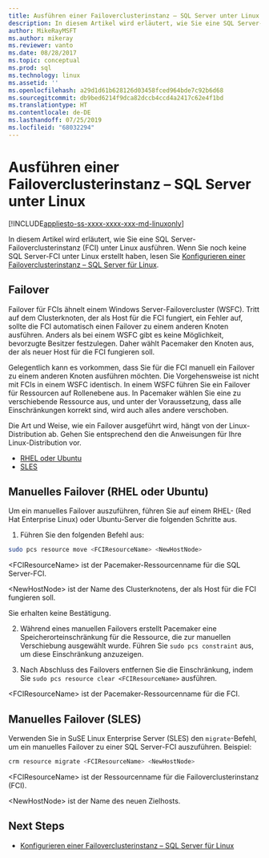 ```yaml
---
title: Ausführen einer Failoverclusterinstanz – SQL Server unter Linux
description: In diesem Artikel wird erläutert, wie Sie eine SQL Server-Failoverclusterinstanz (FCI) unter Linux ausführen.
author: MikeRayMSFT
ms.author: mikeray
ms.reviewer: vanto
ms.date: 08/28/2017
ms.topic: conceptual
ms.prod: sql
ms.technology: linux
ms.assetid: ''
ms.openlocfilehash: a29d1d61b628126d03458fced964bde7c92b6d68
ms.sourcegitcommit: db9bed6214f9dca82dccb4ccd4a2417c62e4f1bd
ms.translationtype: HT
ms.contentlocale: de-DE
ms.lasthandoff: 07/25/2019
ms.locfileid: "68032294"
---
```

# <a name="operate-failover-cluster-instance---sql-server-on-linux"></a>Ausführen einer Failoverclusterinstanz – SQL Server unter Linux

[!INCLUDE[appliesto-ss-xxxx-xxxx-xxx-md-linuxonly](../includes/appliesto-ss-xxxx-xxxx-xxx-md-linuxonly.md)]

In diesem Artikel wird erläutert, wie Sie eine SQL Server-Failoverclusterinstanz (FCI) unter Linux ausführen. Wenn Sie noch keine SQL Server-FCI unter Linux erstellt haben, lesen Sie [Konfigurieren einer Failoverclusterinstanz – SQL Server für Linux](sql-server-linux-shared-disk-cluster-configure.md). 

## <a name="failover"></a>Failover

Failover für FCIs ähnelt einem Windows Server-Failovercluster (WSFC). Tritt auf dem Clusterknoten, der als Host für die FCI fungiert, ein Fehler auf, sollte die FCI automatisch einen Failover zu einem anderen Knoten ausführen. Anders als bei einem WSFC gibt es keine Möglichkeit, bevorzugte Besitzer festzulegen. Daher wählt Pacemaker den Knoten aus, der als neuer Host für die FCI fungieren soll.

Gelegentlich kann es vorkommen, dass Sie für die FCI manuell ein Failover zu einem anderen Knoten ausführen möchten. Die Vorgehensweise ist nicht mit FCIs in einem WSFC identisch. In einem WSFC führen Sie ein Failover für Ressourcen auf Rollenebene aus. In Pacemaker wählen Sie eine zu verschiebende Ressource aus, und unter der Voraussetzung, dass alle Einschränkungen korrekt sind, wird auch alles andere verschoben. 

Die Art und Weise, wie ein Failover ausgeführt wird, hängt von der Linux-Distribution ab. Gehen Sie entsprechend den die Anweisungen für Ihre Linux-Distribution vor.

- [RHEL oder Ubuntu](#-manual-failover-rhel-or-ubuntu)
- [SLES](#-manual-failover-sles)

## <a name = "#-manual-failover-rhel-or-ubuntu"></a> Manuelles Failover (RHEL oder Ubuntu)

Um ein manuelles Failover auszuführen, führen Sie auf einem RHEL- (Red Hat Enterprise Linux) oder Ubuntu-Server die folgenden Schritte aus.
1.  Führen Sie den folgenden Befehl aus: 

   ```bash
   sudo pcs resource move <FCIResourceName> <NewHostNode> 
   ```

   \<FCIResourceName> ist der Pacemaker-Ressourcenname für die SQL Server-FCI.

   \<NewHostNode> ist der Name des Clusterknotens, der als Host für die FCI fungieren soll. 

   Sie erhalten keine Bestätigung.

2.  Während eines manuellen Failovers erstellt Pacemaker eine Speicherorteinschränkung für die Ressource, die zur manuellen Verschiebung ausgewählt wurde. Führen Sie `sudo pcs constraint` aus, um diese Einschränkung anzuzeigen.

3.  Nach Abschluss des Failovers entfernen Sie die Einschränkung, indem Sie `sudo pcs resource clear <FCIResourceName>` ausführen. 

\<FCIResourceName> ist der Pacemaker-Ressourcenname für die FCI. 

## <a name = "#-manual-failover-sles"></a> Manuelles Failover (SLES)


Verwenden Sie in SuSE Linux Enterprise Server (SLES) den `migrate`-Befehl, um ein manuelles Failover zu einer SQL Server-FCI auszuführen. Beispiel:

```bash
crm resource migrate <FCIResourceName> <NewHostNode>
```

\<FCIResourceName> ist der Ressourcenname für die Failoverclusterinstanz (FCI). 

\<NewHostNode> ist der Name des neuen Zielhosts. 


<!---

|Distribution |Topic 
|----- |-----
|**Red Hat Enterprise Linux with HA add-on** |[Configure](sql-server-linux-shared-disk-cluster-red-hat-7-configure.md)<br/>[Operate](sql-server-linux-shared-disk-cluster-red-hat-7-operate.md)
|**SUSE Linux Enterprise Server with HA add-on** |[Configure](sql-server-linux-shared-disk-cluster-sles-configure.md)

--->

## <a name="next-steps"></a>Next Steps

- [Konfigurieren einer Failoverclusterinstanz – SQL Server für Linux](sql-server-linux-shared-disk-cluster-configure.md)

<!--Image references-->
